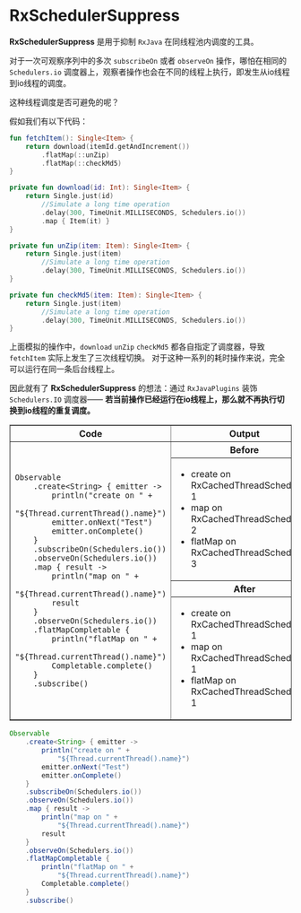 # RxSchedulerSuppress

**RxSchedulerSuppress** 是用于抑制 `RxJava` 在同线程池内调度的工具。

对于一次可观察序列中的多次 `subscribeOn` 或者 `observeOn` 操作，哪怕在相同的 `Schedulers.io` 调度器上，观察者操作也会在不同的线程上执行，即发生从io线程到io线程的调度。

这种线程调度是否可避免的呢？

假如我们有以下代码：

```kotlin
fun fetchItem(): Single<Item> {
    return download(itemId.getAndIncrement())
        .flatMap(::unZip)
        .flatMap(::checkMd5)
}

private fun download(id: Int): Single<Item> {
    return Single.just(id)
        //Simulate a long time operation
        .delay(300, TimeUnit.MILLISECONDS, Schedulers.io())
        .map { Item(it) }
}

private fun unZip(item: Item): Single<Item> {
    return Single.just(item)
        //Simulate a long time operation
        .delay(300, TimeUnit.MILLISECONDS, Schedulers.io())
}

private fun checkMd5(item: Item): Single<Item> {
    return Single.just(item)
        //Simulate a long time operation
        .delay(300, TimeUnit.MILLISECONDS, Schedulers.io())
}
```

上面模拟的操作中，`download` `unZip` `checkMd5` 都各自指定了调度器，导致 `fetchItem` 实际上发生了三次线程切换。
对于这种一系列的耗时操作来说，完全可以运行在同一条后台线程上。

因此就有了 **RxSchedulerSuppress** 的想法：通过 `RxJavaPlugins` 装饰 `Schedulers.IO` 调度器—— **若当前操作已经运行在io线程上，那么就不再执行切换到io线程的重复调度。**

<table border="1">
    <tr>
        <th style="text-align:center">Code</th>
        <th style="text-align:center">Output</th>
    </tr>
    <tr>
        <td rowspan="4">
        <pre><code class="Java hljs"><span class="hljs-type">Observable</span>
    .create&lt;<span class="hljs-type">String</span>&gt; { emitter -&gt;
        <span class="hljs-built_in">println</span>(<span class="hljs-string">"create on "</span> + 
            <span class="hljs-string">"${Thread.currentThread().name}"</span>)
        emitter.onNext(<span class="hljs-string">"Test"</span>)
        emitter.onComplete()
    }
    .subscribeOn(<span class="hljs-type">Schedulers</span>.io())
    .observeOn(<span class="hljs-type">Schedulers</span>.io())
    .<span class="hljs-built_in">map</span> { result -&gt;
        <span class="hljs-built_in">println</span>(<span class="hljs-string">"map on "</span> + 
            <span class="hljs-string">"${Thread.currentThread().name}"</span>)
        result
    }
    .observeOn(<span class="hljs-type">Schedulers</span>.io())
    .flatMapCompletable {
        <span class="hljs-built_in">println</span>(<span class="hljs-string">"flatMap on "</span> + 
            <span class="hljs-string">"${Thread.currentThread().name}"</span>)
        <span class="hljs-type">Completable</span>.complete()
    }
    .subscribe()
</code></pre>
        <th>Before</th>
    </tr>
    <tr>
        </td>
         <td>
            <ul>
            <li>create on RxCachedThreadScheduler-1</li>
            <li>map on RxCachedThreadScheduler-2</li>
            <li>flatMap on RxCachedThreadScheduler-3</li>
           </ul>
        </td>
    </tr>
    <tr>
        <th>After</th>
    </tr>
    <tr>
        <td>
            <ul>
            <li>create on RxCachedThreadScheduler-1</li>
            <li>map on RxCachedThreadScheduler-1</li>
            <li>flatMap on RxCachedThreadScheduler-1</li>
           </ul>
        </td>
    </tr>
</table>

```java
Observable
    .create<String> { emitter ->
        println("create on " + 
            "${Thread.currentThread().name}")
        emitter.onNext("Test")
        emitter.onComplete()
    }
    .subscribeOn(Schedulers.io())
    .observeOn(Schedulers.io())
    .map { result ->
        println("map on " + 
            "${Thread.currentThread().name}")
        result
    }
    .observeOn(Schedulers.io())
    .flatMapCompletable {
        println("flatMap on " + 
            "${Thread.currentThread().name}")
        Completable.complete()
    }
    .subscribe()
```
